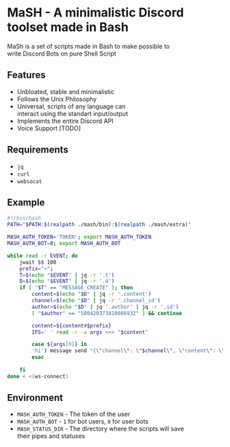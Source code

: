 # MaSH - A minimalistic Discord toolset made in Bash
MaSh is a set of scripts made in Bash to make possible to  
write Discord Bots on pure Shell Script

## Features
- Unbloated, stable and minimalistic
- Follows the Unix Philosophy
- Universal, scripts of any language can   
interact using the standart input/output
- Implements the entire Discord API
- Voice Support [TODO]

## Requirements
- `jq`
- `curl`
- `websocat`

## Example

```bash
#!/bin/bash
PATH="$PATH:$(realpath ./mash/bin):$(realpath ./mash/extra)"

MASH_AUTH_TOKEN='TOKEN'; export MASH_AUTH_TOKEN
MASH_AUTH_BOT=0; export MASH_AUTH_BOT

while read -r EVENT; do
	jwait $$ 100
	prefix=">";
	T=$(echo "$EVENT" | jq -r '.t')
	D=$(echo "$EVENT" | jq -r '.d')
	if [ "$T" == "MESSAGE_CREATE" ]; then
		content=$(echo "$D" | jq -r '.content')
		channel=$(echo "$D" | jq -r '.channel_id')
		author=$(echo "$D" | jq '.author' | jq -r '.id')
		[ "$author" == "580420373410086932" ] && continue

		content=${content#$prefix}
		IFS=' ' read -r -a args <<< "$content"

		case ${args[0]} in
		'hi') message send "{\"channel\": \"$channel\", \"content\": \"hello\"}";;
		esac
		
	fi
done < <(ws-connect)
```

## Environment
- `MASH_AUTH_TOKEN` - The token of the user
- `MASH_AUTH_BOT` - `1` for bot users, `0` for user bots
- `MASH_STATUS_DIR` - The directory where the scripts will save  
their pipes and statuses
